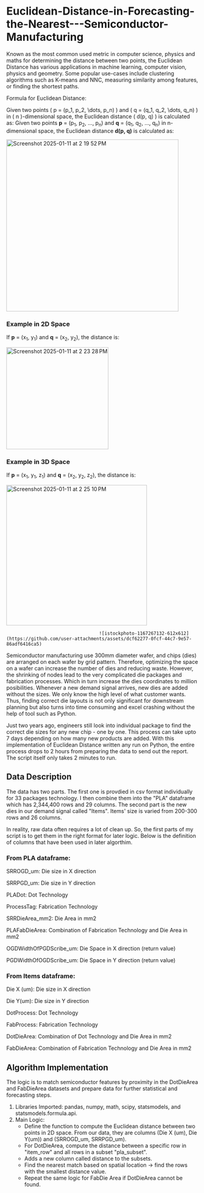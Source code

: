 # Euclidean-Distance-in-Forecasting-the-Nearest---Semiconductor-Manufacturing
Known as the most common used metric in computer science, physics and maths for determining the distance between two points, the Euclidean Distance has various applications in machine learning, computer vision, physics and geometry. Some popular use-cases include clustering algorithms such as K-means and NNC, measuring similarity among features, or finding the shortest paths.

Formula for Euclidean Distance:

Given two points \( p = (p_1, p_2, \dots, p_n) \) and \( q = (q_1, q_2, \dots, q_n) \) in \( n \)-dimensional space, the Euclidean distance \( d(p, q) \) is calculated as:
Given two points **p** = (p<sub>1</sub>, p<sub>2</sub>, ..., p<sub>n</sub>) and **q** = (q<sub>1</sub>, q<sub>2</sub>, ..., q<sub>n</sub>) in n-dimensional space, the Euclidean distance **d(p, q)** is calculated as:

<img width="452" alt="Screenshot 2025-01-11 at 2 19 52 PM" src="https://github.com/user-attachments/assets/8a41c572-9882-4853-b90b-f50c00e20338" />

### Example in 2D Space

If **p** = (x<sub>1</sub>, y<sub>1</sub>) and **q** = (x<sub>2</sub>, y<sub>2</sub>), the distance is:

<img width="268" alt="Screenshot 2025-01-11 at 2 23 28 PM" src="https://github.com/user-attachments/assets/89441b96-adc4-43d3-8dbd-626b6eb32cbf" />

### Example in 3D Space

If **p** = (x<sub>1</sub>, y<sub>1</sub>, z<sub>1</sub>) and **q** = (x<sub>2</sub>, y<sub>2</sub>, z<sub>2</sub>), the distance is:

<img width="369" alt="Screenshot 2025-01-11 at 2 25 10 PM" src="https://github.com/user-attachments/assets/5d55321e-97ac-41b7-afce-44036be850ec" />





                                      ![istockphoto-1167267132-612x612](https://github.com/user-attachments/assets/dcf62277-0fcf-44c7-9e57-86adf6416ca5)





Semiconductor manufacturing use 300mm diameter wafer, and chips (dies) are arranged on each wafer by grid pattern. Therefore, optimizing the space on a wafer can increase the number of dies and reducing waste. However, the shrinking of nodes lead to the very complicated die packages and fabrication processes. Which in turn increase the dies coordinates to million posibilities. Whenever a new demand signal arrives, new dies are added without the sizes. We only know the high level of what customer wants. Thus, finding correct die layouts is not only significant for downstream planning but also turns into time consuming and excel crashing without the help of tool such as Python.

Just two years ago, engineers still look into individual package to find the correct die sizes for any new chip - one by one. This process can take upto 7 days depending on how many new products are added. With this implementation of Euclidean Distance written any run on Python, the entire process drops to 2 hours from preparing the data to send out the report. The script itself only takes 2 minutes to run.

## Data Description
The data has two parts. The first one is provdied in csv format individually for 33 packages technology. I then combine them into the "PLA" dataframe which has 2,344,400 rows and 29 columns. The second part is the new dies in our demand signal called "Items". Items' size is varied from 200-300 rows and 26 columns.

In reality, raw data often requires a lot of clean up. So, the first parts of my script is to get them in the right format for later logic. Below is the definition of columns that have been used in later algorthim.

### From PLA dataframe:

SRROGD_um: Die size in X direction

SRRPGD_um: Die size in Y direction

PLADot: Dot Technology

ProcessTag: Fabrication Technology

SRRDieArea_mm2: Die Area in mm2

PLAFabDieArea: Combination of Fabrication Technology and Die Area in mm2

OGDWidthOfPGDScribe_um: Die Space in X direction (return value)

PGDWidthOfOGDScribe_um: Die Space in Y direction (return value)


### From Items dataframe:

Die X (um): Die size in X direction

Die Y(um): Die size in Y direction

DotProcess: Dot Technology

FabProcess: Fabrication Technology

DotDieArea: Combination of Dot Technology and Die Area in mm2

FabDieArea: Combination of Fabrication Technology and Die Area in mm2


## Algorithm Implementation
The logic is to match semiconductor features by proximity in the DotDieArea and FabDieArea datasets and prepare data for further statistical and forecasting steps.

1. Libraries Imported: pandas, numpy, math, scipy, statsmodels, and statsmodels.formula.api.
2. Main Logic:
   - Define the function to compute the Euclidean distance between two points in 2D space. From our data, they are columns (Die X (um), Die Y(um)) and (SRROGD_um, SRRPGD_um).
   - For DotDieArea, compute the distance between a specific row in "item_row" and all rows in a subset "pla_subset".
   - Adds a new column called distance to the subsets.
   - Find the nearest match based on spatial location -> find the rows with the smallest distance value.
   - Repeat the same logic for FabDie Area if DotDieArea cannot be found.
   
